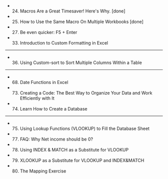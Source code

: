 - 24. Macros Are a Great Timesaver! Here's Why. [done]
- 25. How to Use the Same Macro On Multiple Workbooks [done]
- 27. Be even quicker: F5 + Enter
- 33. Introduction to Custom Formatting in Excel
-----
- 36. Using Custom-sort to Sort Multiple Columns Within a Table
-----
- 68. Date Functions in Excel
- 73. Creating a Code: The Best Way to Organize Your Data and Work Efficiently with It
- 74. Learn How to Create a Database
------
- 75. Using Lookup Functions (VLOOKUP) to Fill the Database Sheet
- 77. FAQ: Why Net income should be 0?
- 78. Using INDEX & MATCH as a Substitute for VLOOKUP
- 79. XLOOKUP as a Substitute for VLOOKUP and INDEX&MATCH
- 80. The Mapping Exercise